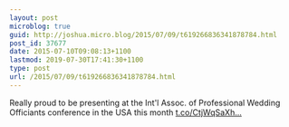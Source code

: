 ```yaml
---
layout: post
microblog: true
guid: http://joshua.micro.blog/2015/07/09/t619266836341878784.html
post_id: 37677
date: 2015-07-10T09:08:13+1100
lastmod: 2019-07-30T17:41:30+1100
type: post
url: /2015/07/09/t619266836341878784.html
---
```

Really proud to be presenting at the Int'l Assoc. of Professional Wedding Officiants conference in the USA this month [t.co/CtjWqSaXh...](http://t.co/CtjWqSaXhY)

